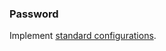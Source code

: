 ### Password
Implement [standard configurations](../../base.md#the-following-properties-are-managed-in-the-components).

